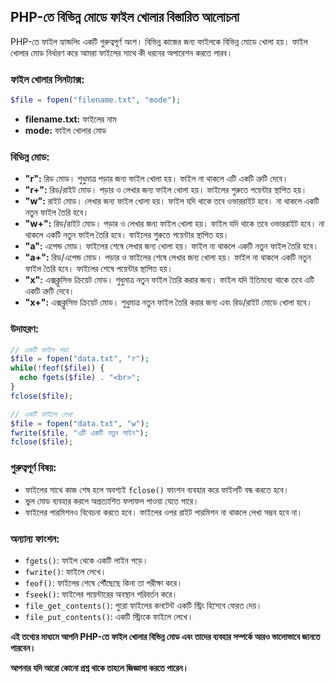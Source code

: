 ## PHP-তে বিভিন্ন মোডে ফাইল খোলার বিস্তারিত আলোচনা

PHP-তে ফাইল হ্যান্ডলিং একটি গুরুত্বপূর্ণ অংশ। বিভিন্ন কাজের জন্য ফাইলকে বিভিন্ন মোডে খোলা হয়। ফাইল খোলার মোড নির্ধারণ করে আমরা ফাইলের সাথে কী ধরনের অপারেশন করতে পারব।

### ফাইল খোলার সিনট্যাক্স:

```php
$file = fopen("filename.txt", "mode");
```

* **filename.txt:** ফাইলের নাম
* **mode:** ফাইল খোলার মোড

### বিভিন্ন মোড:

* **"r":** রিড মোড। শুধুমাত্র পড়ার জন্য ফাইল খোলা হয়। ফাইল না থাকলে এটি একটি ত্রুটি দেবে।
* **"r+":** রিড/রাইট মোড। পড়ার ও লেখার জন্য ফাইল খোলা হয়। ফাইলের শুরুতে পয়েন্টার স্থাপিত হয়।
* **"w":** রাইট মোড। লেখার জন্য ফাইল খোলা হয়। ফাইল যদি থাকে তবে ওভাররাইট হবে। না থাকলে একটি নতুন ফাইল তৈরি হবে।
* **"w+":** রিড/রাইট মোড। পড়ার ও লেখার জন্য ফাইল খোলা হয়। ফাইল যদি থাকে তবে ওভাররাইট হবে। না থাকলে একটি নতুন ফাইল তৈরি হবে। ফাইলের শুরুতে পয়েন্টার স্থাপিত হয়।
* **"a":** এপেন্ড মোড। ফাইলের শেষে লেখার জন্য খোলা হয়। ফাইল না থাকলে একটি নতুন ফাইল তৈরি হবে।
* **"a+":** রিড/এপেন্ড মোড। পড়ার ও ফাইলের শেষে লেখার জন্য খোলা হয়। ফাইল না থাকলে একটি নতুন ফাইল তৈরি হবে। ফাইলের শেষে পয়েন্টার স্থাপিত হয়।
* **"x":** এক্সক্লুসিভ ক্রিয়েট মোড। শুধুমাত্র নতুন ফাইল তৈরি করার জন্য। ফাইল যদি ইতিমধ্যে থাকে তবে এটি একটি ত্রুটি দেবে।
* **"x+":** এক্সক্লুসিভ ক্রিয়েট মোড। শুধুমাত্র নতুন ফাইল তৈরি করার জন্য এবং রিড/রাইট মোডে খোলা হবে।

### উদাহরণ:

```php
// একটি ফাইল পড়া
$file = fopen("data.txt", "r");
while(!feof($file)) {
  echo fgets($file) . "<br>";
}
fclose($file);

// একটি ফাইলে লেখা
$file = fopen("data.txt", "w");
fwrite($file, "এটি একটি নতুন লাইন");
fclose($file);
```

### গুরুত্বপূর্ণ বিষয়:

* ফাইলের সাথে কাজ শেষ হলে অবশ্যই `fclose()` ফাংশন ব্যবহার করে ফাইলটি বন্ধ করতে হবে।
* ভুল মোড ব্যবহার করলে অপ্রত্যাশিত ফলাফল পাওয়া যেতে পারে।
* ফাইলের পারমিশনও বিবেচনা করতে হবে। ফাইলের ওপর রাইট পারমিশন না থাকলে লেখা সম্ভব হবে না।

### অন্যান্য ফাংশন:

* `fgets()`: ফাইল থেকে একটি লাইন পড়ে।
* `fwrite()`: ফাইলে লেখে।
* `feof()`: ফাইলের শেষে পৌঁছেছে কিনা তা পরীক্ষা করে।
* `fseek()`: ফাইলের পয়েন্টারের অবস্থান পরিবর্তন করে।
* `file_get_contents()`: পুরো ফাইলের কনটেন্ট একটি স্ট্রিং হিসেবে ফেরত দেয়।
* `file_put_contents()`: একটি স্ট্রিংকে ফাইলে লেখে।

**এই তথ্যের মাধ্যমে আপনি PHP-তে ফাইল খোলার বিভিন্ন মোড এবং তাদের ব্যবহার সম্পর্কে আরও ভালোভাবে জানতে পারবেন।**

**আপনার যদি আরো কোনো প্রশ্ন থাকে তাহলে জিজ্ঞাসা করতে পারেন।** 
